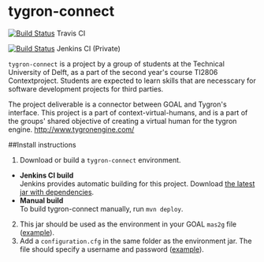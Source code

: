 # tygron-connect 

[![Build Status](https://travis-ci.org/tygron-virtual-humans/tygron-connect.svg)](https://travis-ci.org/tygron-virtual-humans/tygron-connect) Travis CI

[![Build Status](http://jenkins.buildwise.eu/job/tygron-connect/badge/icon)](http://jenkins.buildwise.eu/job/tygron-connect) Jenkins CI (Private)

`tygron-connect` is a project by a group of students at the Technical University of Delft, as a part of the second year's course TI2806 Contextproject. Students are expected to learn skills that are necesscary for software development projects for third parties. 

The project deliverable is a connector between GOAL and Tygron's interface. This project is a part of context-virtual-humans, and is a part of the groups' shared objective of creating a virtual human for the tygron engine. http://www.tygronengine.com/

##Install instructions

1. Download or build a `tygron-connect` environment.
  * **Jenkins CI build**  
    Jenkins provides automatic building for this project. Download [the latest jar with dependencies](http://jenkins.buildwise.eu/job/tygron-connect/lastBuild/tygron_connect$tygron_environment/).
  * **Manual build**  
    To build tygron-connect manually, run `mvn deploy`.
2. This jar should be used as the environment in your GOAL `mas2g` file ([example](https://github.com/tygron-virtual-humans/tygron-connect/blob/master/tygron-environment/src/GOAL/GoalTestTygron.mas2g)).
3. Add a `configuration.cfg` in the same folder as the environment jar. The file should specify a username and password ([example](https://raw.githubusercontent.com/tygron-virtual-humans/tygron-connect/master/tygron-environment/src/main/resources/testconfiguration.cfg)).
